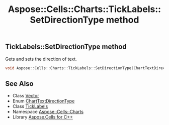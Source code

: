 ﻿---
title: Aspose::Cells::Charts::TickLabels::SetDirectionType method
linktitle: SetDirectionType
second_title: Aspose.Cells for C++ API Reference
description: 'Aspose::Cells::Charts::TickLabels::SetDirectionType method. Gets and sets the direction of text in C++.'
type: docs
weight: 2700
url: /cpp/aspose.cells.charts/ticklabels/setdirectiontype/
---
## TickLabels::SetDirectionType method


Gets and sets the direction of text.

```cpp
void Aspose::Cells::Charts::TickLabels::SetDirectionType(ChartTextDirectionType value)
```

## See Also

* Class [Vector](../../../aspose.cells/vector/)
* Enum [ChartTextDirectionType](../../charttextdirectiontype/)
* Class [TickLabels](../)
* Namespace [Aspose::Cells::Charts](../../)
* Library [Aspose.Cells for C++](../../../)
